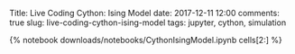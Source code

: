 Title: Live Coding Cython: Ising Model
date: 2017-12-11 12:00
comments: true
slug: live-coding-cython-ising-model
tags: jupyter, cython, simulation

{% notebook downloads/notebooks/CythonIsingModel.ipynb cells[2:] %}